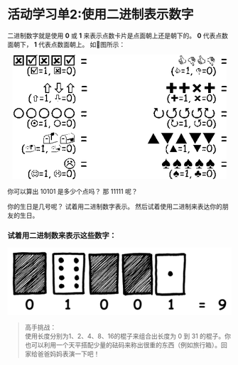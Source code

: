 # 活动学习单2:使用二进制表示数字

二进制数字就是使用 **0** 或 **1** 来表示点数卡片是点面朝上还是朝下的。 **0** 代表点数面朝下， **1** 代表点数面朝上。 如图所示：
<center><img src="/img/act1img5.png"/></center>

你可以算出 10101 是多少个点吗？ 那 11111 呢？

你的生日是几号呢？ 试着用二进制数字表示。 然后试着使用二进制来表达你的朋友的生日。

### 试着用二进制数来表示这些数字：
<center><img src="/img/act1img6.png"/></center>

> 高手挑战：<br>
使用长度分别为1、2、4、8、16的棍子来组合出长度为 0 到 31 的棍子。你也可以利用一个天平搭配少量的砝码来称出很重的东西（例如旅行箱）。回家给爸爸妈妈表演一下吧！